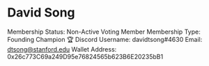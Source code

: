 # David Song

Membership Status: Non-Active Voting Member
Membership Type: Founding Champion 🏆 
Discord Username: davidtsong#4630
Email: dtsong@stanford.edu
Wallet Address: 0x26c773C69a249D95e76824565b623B6E20235bB1